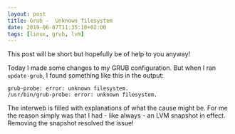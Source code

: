 ```yaml
---
layout: post
title: Grub -  Unknown filesystem
date: 2019-06-07T11:35:10+02:00
tags: [linux, grub, lvm]
---
```


This post will be short but hopefully be of help to you anyway!

Today I made some changes to my GRUB configuration. But when I ran `update-grub`, I found something like this in the output:

    grub-probe: error: unknown filesystem.
    /usr/bin/grub-probe: error: unknown filesystem.
    
The interweb is filled with explanations of what the cause might be. For me the reason simply was that I had - like always - an LVM snapshot in effect. Removing the snapshot resolved the issue!
    
